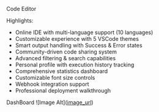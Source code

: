Code Editor

Highlights:

 
 * Online IDE with multi-language support (10 languages)
 * Customizable experience with 5 VSCode themes
 * Smart output handling with Success & Error states
 * Community-driven code sharing system
 * Advanced filtering & search capabilities
 * Personal profile with execution history tracking
 * Comprehensive statistics dashboard
 * Customizable font size controls
 * Webhook integration support
 * Professional deployment walkthrough

DashBoard
![Image Alt]([image_url](https://github.com/Mohammed-Imthihyaz/IDE-CodeEditor/blob/main/dashBoard.jpg?raw=true
))
